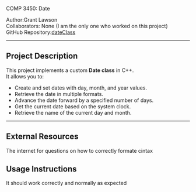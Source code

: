 COMP 3450: Date

Author:Grant Lawson  
Collaborators: None (I am the only one who worked on this project)  
GitHub Repository:[dateClass](https://github.com/grantlawson001/dateClass.git)

---

## Project Description
This project implements a custom **Date class** in C++.  
It allows you to:
- Create and set dates with day, month, and year values.
- Retrieve the date in multiple formats.
- Advance the date forward by a specified number of days.
- Get the current date based on the system clock.
- Retrieve the name of the current day and month.
---

## External Resources
The internet for questions on how to correctly formate cintax

## Usage Instructions
It should work correctly and normally as expected